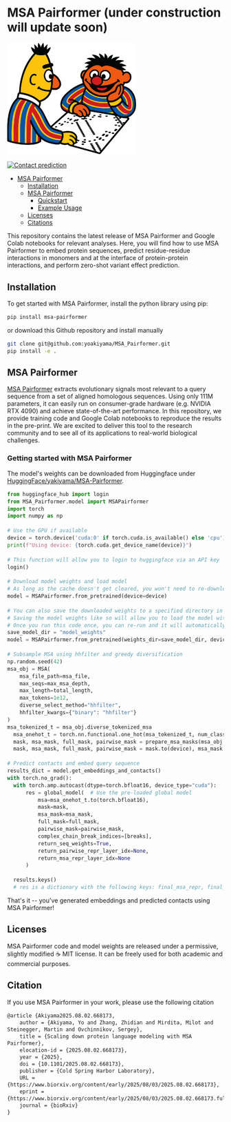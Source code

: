 # MSA Pairformer (under construction will update soon)
<!-- ![Logo](msa_pairformer_logo.png) -->
<div align="left">
  <img src="msa_pairformer_logo.png" width="300" alt="Neural Network Logo">
</div>

[![Contact prediction](https://colab.research.google.com/assets/colab-badge.svg)](https://colab.research.google.com/github/yoakiyama/MSA_Pairformer/blob/main/MSA_Pairformer_with_MMseqs2.ipynb/)

- [MSA Pairformer](#MSA-Pairformer)
  - [Installation ](#installation-)
  - [MSA Pairformer](#MSA-Pairformer--)
    - [Quickstart ](#quickstart--)
    - [Example Usage](#example-usage--)
  - [Licenses  ](#licenses--)
  - [Citations  ](#citations--)

This repository contains the latest release of MSA Pairformer and Google Colab notebooks for relevant analyses. Here, you will find how to use MSA Pairformer to embed protein sequences, predict residue-residue interactions in monomers and at the interface of protein-protein interactions, and perform zero-shot variant effect prediction.

## Installation <a name="installation"></a>

To get started with MSA Pairformer, install the python library using pip:

```bash
pip install msa-pairformer
```

or download this Github repository and install manually
```bash
git clone git@github.com:yoakiyama/MSA_Pairformer.git
pip install -e .
```

## MSA Pairformer <a name="MSA-Pairformer"></a>

[MSA Pairformer](https://arxiv.org/) extracts evolutionary signals most relevant to a query sequence from a set of aligned homologous sequences. Using only 111M parameters, it can easily run on consumer-grade hardware (e.g. NVIDIA RTX 4090) and achieve state-of-the-art performance. In this repository, we provide training code and Google Colab notebooks to reproduce the results in the pre-print. We are excited to deliver this tool to the research community and to see all of its applications to real-world biological challenges.

### Getting started with MSA Pairformer <a name="getting-started"></a>
The model's weights can be downloaded from Huggingface under [HuggingFace/yakiyama/MSA-Pairformer](https://huggingface.co/yakiyama/MSA-Pairformer/).
```py
from huggingface_hub import login
from MSA_Pairformer.model import MSAPairformer
import torch
import numpy as np

# Use the GPU if available
device = torch.device('cuda:0' if torch.cuda.is_available() else 'cpu')
print(f"Using device: {torch.cuda.get_device_name(device)}")

# This function will allow you to login to huggingface via an API key
login()

# Download model weights and load model
# As long as the cache doesn't get cleared, you won't need to re-download the weights whenever you re-run this
model = MSAPairformer.from_pretrained(device=device)

# You can also save the downloaded weights to a specified directory in your filesystem.
# Saving the model weights like so will allow you to load the model without re-downloading if your cache gets cleared.
# Once you run this code once, you can re-run and it will automatically load the weights
save_model_dir = "model_weights"
model = MSAPairformer.from_pretrained(weights_dir=save_model_dir, device=device)

# Subsample MSA using hhfilter and greedy diversification
np.random.seed(42)
msa_obj = MSA(
    msa_file_path=msa_file,
    max_seqs=max_msa_depth,
    max_length=total_length,
    max_tokens=1e12,
    diverse_select_method="hhfilter",
    hhfilter_kwargs={"binary": "hhfilter"}
)
msa_tokenized_t = msa_obj.diverse_tokenized_msa
  msa_onehot_t = torch.nn.functional.one_hot(msa_tokenized_t, num_classes=len(aa2tok_d)).unsqueeze(0).float().to(device)
  mask, msa_mask, full_mask, pairwise_mask = prepare_msa_masks(msa_obj.diverse_tokenized_msa.unsqueeze(0))
  mask, msa_mask, full_mask, pairwise_mask = mask.to(device), msa_mask.to(device), full_mask.to(device), pairwise_mask.to(device)
  
# Predict contacts and embed query sequence
results_dict = model.get_embeddings_and_contacts()
with torch.no_grad():
  with torch.amp.autocast(dtype=torch.bfloat16, device_type="cuda"):
      res = global_model(  # Use the pre-loaded global model
          msa=msa_onehot_t.to(torch.bfloat16),
          mask=mask,
          msa_mask=msa_mask,
          full_mask=full_mask,
          pairwise_mask=pairwise_mask,
          complex_chain_break_indices=[breaks],
          return_seq_weights=True,
          return_pairwise_repr_layer_idx=None,
          return_msa_repr_layer_idx=None
      )

  results.keys()
  # res is a dictionary with the following keys: final_msa_repr, final_pairwise_repr, msa_repr_d, pairwise_repr_d, seq_weights_list_d, logits, contacts, total_length, max_msa_depth, weight_scale


```

That's it -- you've generated embeddings and predicted contacts using MSA Pairformer!

## Licenses <a name="licenses"></a>

MSA Pairformer code and model weights are released under a permissive, slightly modified ☕️ MIT license. It can be freely used for both academic and commercial purposes.

## Citation <a name="citation"></a>
If you use MSA Pairformer in your work, please use the following citation
```
@article {Akiyama2025.08.02.668173,
	author = {Akiyama, Yo and Zhang, Zhidian and Mirdita, Milot and Steinegger, Martin and Ovchinnikov, Sergey},
	title = {Scaling down protein language modeling with MSA Pairformer},
	elocation-id = {2025.08.02.668173},
	year = {2025},
	doi = {10.1101/2025.08.02.668173},
	publisher = {Cold Spring Harbor Laboratory},
	URL = {https://www.biorxiv.org/content/early/2025/08/03/2025.08.02.668173},
	eprint = {https://www.biorxiv.org/content/early/2025/08/03/2025.08.02.668173.full.pdf},
	journal = {bioRxiv}
}

```
